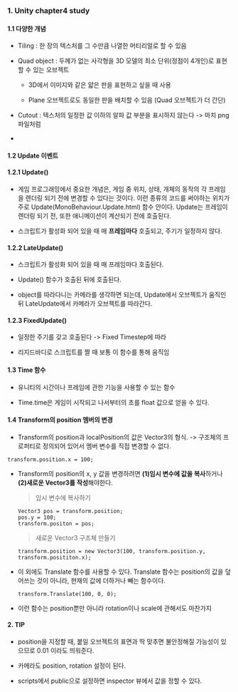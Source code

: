 ﻿### 1. Unity chapter4 study

#### 1.1 다양한 개념

- Tiling : 한 장의 텍스처를 그 수만큼 나열한 머티리얼로 할 수 있음

- Quad object : 두께가 없는 사각형을 3D 모델의 최소 단위(정점이 4개인)로 표현할 수 있는 오브젝트

  - 3D에서 이미지와 같은 얇은 판을 표현하고 싶을 때 사용

  - Plane 오브젝트로도 동일한 판을 배치할 수 있음 (Quad 오브젝트가 더 간단)

- Cutout : 텍스처의 일정한 값 이하의 알파 값 부분을 표시하지 않는다 -> 마치 png 파일처럼

- 

#### 1.2 Update 이벤트

#### 1.2.1 Update()

- 게임 프로그래밍에서 중요한 개념은, 게임 중 위치, 상태, 개체의 동작의 각 프레임을 렌더링 되기 전에 변경할 수 있다는 것이다. 이런 종류의 코드를 써야하는 위치가 주로 Update(MonoBehaviour.Update.html) 함수 안이다. Update는 프레임이 렌더링 되기 전, 또한 애니메이션이 계산되기 전에 호출된다. 

- 스크립트가 활성화 되어 있을 때 매 **프레임마다** 호출되고, 주기가 일정하지 않다.

#### 1.2.2 LateUpdate()

- 스크립트가 활성화 되어 있을 때 매 프레임마다 호출된다.

- Update() 함수가 호출된 뒤에 호출된다.

- object를 따라다니는 카메라를 생각하면 되는데, Update에서 오브젝트가 움직인 뒤 LateUpdate에서 카메라가 오브젝트를 따라간다.

#### 1.2.3 FixedUpdate()

- 일정한 주기를 갖고 호출된다 -> Fixed Timestep에 따라

- 리지드바디로 스크립트를 짤 때 보통 이 함수를 통해 움직임

#### 1.3 Time 함수

- 유니티의 시간이나 프레임에 관한 기능을 사용할 수 있는 함수

- Time.time은 게임이 시작되고 나서부터의 초를 float 값으로 얻을 수 있다.

#### 1.4 Transform의 position 멤버의 변경

- Transform의 position과 localPosition의 값은 Vector3의 형식. -> 구조체의 프로퍼티로 정의되어 있어서 멤버 변수를 직접 변경할 수 없다.

```
transform.position.x = 100;
```

- Transform의 position의 x, y 값을 변경하려면 **(1)임시 변수에 값을 복사**하거나 **(2)새로운 Vector3를 작성**해야한다.

  > 임시 변수에 복사하기

    ```
    Vector3 pos = transform.position;
    pos.y = 100;
    transform.positon = pos;
    ```

  > 새로운 Vector3 구조체 만들기

    ```
    transform.position = new Vector3(100, transform.position.y, transform.posititon.x);
    ````

- 이 외에도 Translate 함수를 사용할 수 있다. Translate 함수는 position의 값을 덮어쓰는 것이 아니라, 현재의 값에 더하거나 빼는 함수이다.

  ```
  transform.Translate(100, 0, 0);
  ```

- 이런 함수는 position뿐만 아니라 rotation이나 scale에 관해서도 마찬가지

#### 2. TIP

- position을 지정할 때, 붙일 오브젝트의 표면과 딱 맞추면 불안정해질 가능성이 있으므로 0.01 이라도 띄워준다.

- 카메라도 position, rotation 설정이 된다.

- scripts에서 public으로 설정하면 inspector 뷰에서 값을 정할 수 있다.
